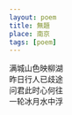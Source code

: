 ```yaml
---
layout: poem
title: 無題
place: 南京 
tags: [poem]
---
```


满城山色映柳湖     
昨日行人已歧途      
问君此时心何往      
一轮冰月水中浮      
